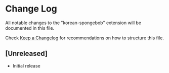 # Change Log

All notable changes to the "korean-spongebob" extension will be documented in this file.

Check [Keep a Changelog](http://keepachangelog.com/) for recommendations on how to structure this file.

## [Unreleased]

- Initial release